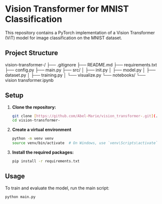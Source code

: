 # Vision Transformer for MNIST Classification

This repository contains a PyTorch implementation of a Vision Transformer (ViT) model for image classification on the MNIST dataset.

## Project Structure

vision-transformer-/
├── .gitignore
├── README.md
├── requirements.txt
├── config.py
├── main.py
├── src/
│   ├── init.py
│   ├── model.py
│   ├── dataset.py
│   ├── training.py
│   └── visualize.py
└── notebooks/
   └── vision transformer.ipynb


## Setup

1.  **Clone the repository:**
    ```bash
    git clone [https://github.com/Abel-Marie/vision_transformer-.git](.git)
    cd vision-transformer-
    ```

2.  **Create a virtual environment**
    ```bash
    python -m venv venv
    source venv/bin/activate  # On Windows, use `venv\Scripts\activate`
    ```

3.  **Install the required packages:**
    ```bash
    pip install -r requirements.txt
    ```

## Usage

To train and evaluate the model, run the main script:

```bash
python main.py